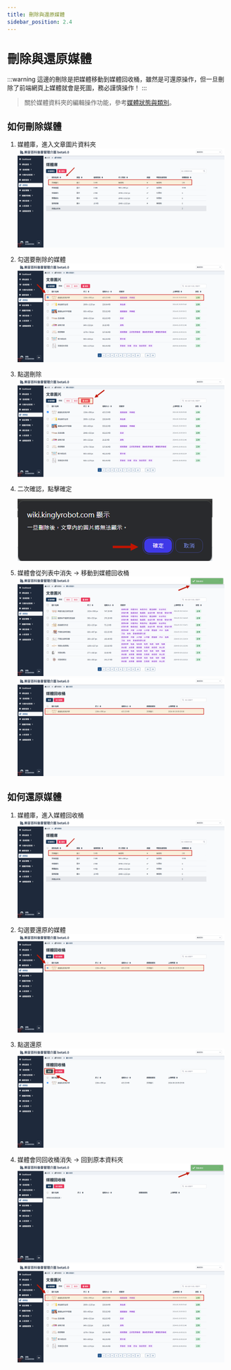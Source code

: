 ```yaml
---
title: 刪除與還原媒體
sidebar_position: 2.4
---
```


# 刪除與還原媒體

:::warning
這邊的刪除是把媒體移動到媒體回收桶，雖然是可還原操作，但一旦刪除了前端網頁上媒體就會是死圖，務必謹慎操作！
:::

> 關於媒體資料夾的編輯操作功能，參考[媒體狀態與類別](./media-status.md#類別說明)。

## 如何刪除媒體

1. 媒體庫，進入文章圖片資料夾
   ![進入文章圖片資料夾](img/go-to-article-folde.png)

2. 勾選要刪除的媒體
   ![刪除媒體](img/delete-img-01.png)

3. 點選刪除
   ![刪除媒體](img/delete-img-02.png)

4. 二次確認，點擊確定

    ![刪除媒體](img/delete-img-03.png)

5. 媒體會從列表中消失 -> 移動到媒體回收桶
   ![刪除媒體](img/delete-img-04.png)
   ![刪除媒體](img/delete-img-05.png)

## 如何還原媒體

1. 媒體庫，進入媒體回收桶
   ![進入文章圖片資料夾](img/go-to-article-folde.png)

2. 勾選要還原的媒體
   ![還原刪除](img/recover-img-01.png)

3. 點選還原
   ![還原刪除](img/recover-img-02.png)

4. 媒體會同回收桶消失 -> 回到原本資料夾
   ![還原刪除](img/recover-img-03.png)
   ![還原刪除](img/recover-img-04.png)
